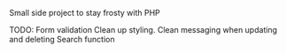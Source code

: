 Small side project to stay frosty with PHP

TODO:
Form validation
Clean up styling.
Clean messaging when updating and deleting
Search function


